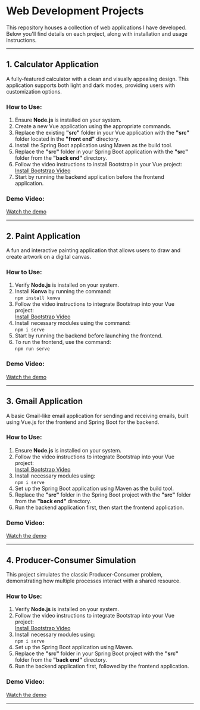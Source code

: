 # Web Development Projects

This repository houses a collection of web applications I have developed. Below you'll find details on each project, along with installation and usage instructions.

---

## 1. Calculator Application

A fully-featured calculator with a clean and visually appealing design. This application supports both light and dark modes, providing users with customization options.

### How to Use:
1. Ensure **Node.js** is installed on your system.
2. Create a new Vue application using the appropriate commands.
3. Replace the existing **"src"** folder in your Vue application with the **"src"** folder located in the **"front end"** directory.
4. Install the Spring Boot application using Maven as the build tool.
5. Replace the **"src"** folder in your Spring Boot application with the **"src"** folder from the **"back end"** directory.
6. Follow the video instructions to install Bootstrap in your Vue project:  
   [Install Bootstrap Video](https://youtu.be/oZ9zlS5V5WU?si=InTS7mkzr9HYSqLQ)
7. Start by running the backend application before the frontend application.

### Demo Video:
[Watch the demo](https://drive.google.com/drive/folders/1v_TO6CL0pORZgKlpmLIj83jGe7su4PvR?usp=sharing)

---

## 2. Paint Application

A fun and interactive painting application that allows users to draw and create artwork on a digital canvas.

### How to Use:
1. Verify **Node.js** is installed on your system.
2. Install **Konva** by running the command:  
   `npm install konva`
3. Follow the video instructions to integrate Bootstrap into your Vue project:  
   [Install Bootstrap Video](https://youtu.be/oZ9zlS5V5WU?si=InTS7mkzr9HYSqLQ)
4. Install necessary modules using the command:  
   `npm i serve`
5. Start by running the backend before launching the frontend.
6. To run the frontend, use the command:  
   `npm run serve`

### Demo Video:
[Watch the demo](https://drive.google.com/drive/folders/13ZgN5x4j2bfR3j7XUH7romC16ZNwk8N3?usp=sharing)

---

## 3. Gmail Application

A basic Gmail-like email application for sending and receiving emails, built using Vue.js for the frontend and Spring Boot for the backend.

### How to Use:
1. Ensure **Node.js** is installed on your system.
2. Follow the video instructions to integrate Bootstrap into your Vue project:  
   [Install Bootstrap Video](https://youtu.be/oZ9zlS5V5WU?si=InTS7mkzr9HYSqLQ)
3. Install necessary modules using:  
   `npm i serve`
4. Set up the Spring Boot application using Maven as the build tool.
5. Replace the **"src"** folder in the Spring Boot project with the **"src"** folder from the **"back end"** directory.
6. Run the backend application first, then start the frontend application.

### Demo Video:
[Watch the demo](https://drive.google.com/drive/folders/1xHI5ohSz9MG5yRFSGJTcDuUUsp72bYTw?usp=sharing)

---

## 4. Producer-Consumer Simulation

This project simulates the classic Producer-Consumer problem, demonstrating how multiple processes interact with a shared resource.

### How to Use:
1. Verify **Node.js** is installed on your system.
2. Follow the video instructions to integrate Bootstrap into your Vue project:  
   [Install Bootstrap Video](https://youtu.be/oZ9zlS5V5WU?si=InTS7mkzr9HYSqLQ)
3. Install necessary modules using:  
   `npm i serve`
4. Set up the Spring Boot application using Maven.
5. Replace the **"src"** folder in your Spring Boot project with the **"src"** folder from the **"back end"** directory.
6. Run the backend application first, followed by the frontend application.

### Demo Video:
[Watch the demo](https://drive.google.com/file/d/1epcko_llSkC5qO4mziwNRHBVXdKPDuMV/view?usp=sharing)

---
